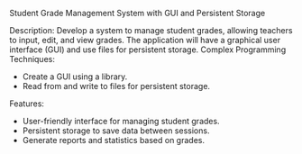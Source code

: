 Student Grade Management System with GUI and Persistent Storage
 
Description: Develop a system to manage student grades, allowing teachers to input, edit, and view grades. The application will have a graphical user interface (GUI) and use files for persistent storage.
Complex Programming Techniques:
- Create a GUI using a library.
- Read from and write to files for persistent storage.

Features:
- User-friendly interface for managing student grades.
- Persistent storage to save data between sessions.
- Generate reports and statistics based on grades.